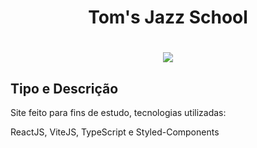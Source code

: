 <h1 align="center">Tom's Jazz School</h1>

<h1 align="center">
  <img src="https://lh3.googleusercontent.com/N2DxYpCdf1fMR81SVjc37ZzJ5Jzftmjxqq8aoA-Bx0CeNxkpMGNtR-hHlV-gPOj3QI5aJPHomEch12By0Kx12NVufZ1hKv2d2FK59FzIM9p472nrbJym_FsBKvrEy4dILvKnRaGgHmTez70rjC4pzRzfag3K1NgSGfExJQjJUZsL_4zpws0fAYexP6fMAcQk46KDG0QwPRd2kbMN8vWbNBxyzfzIlB7s41ag7_W3MGDOOAJmOrJFA0_GvKJv0e81BwMJGMeIGdODoWgbCfsHBt_HYAUSagtf6-gzcQwrVvG8wJMDXyzA51vVdCQxaezI-39cq1_ujaEiB52v4_CwxgWZqxYlgPF1yTZdfnDDamgN4d-gDQRhpe3dIdYfZJm3B4HxpepdWXFTAW62gZBg3c7bQ5cBjvUna-9W52tfeiKoqRYxGLu-R2-LRj9IXKBl6m3d5UiMec8Nlsn6dO0aeokMvMlkmlnYuLQjWSM6TAfsH1bbbJHA_hc3vqlY4zwpIoPyIRwsD5xZNsO_4rycNnouQSFOnnv18Zx--f75Wrcja28SMWCvjq-_vjG4LDeSM92r0mg-UR_raaghmPGTyYwMwUI-XlDz8ct5jNvEFuURn6xpC3rfKXWeAIgT2AE1DOOgtc4ZExX0Dya_uV0_Xzt2G05v12ERvE6CFLA1GiRRu4fYLMUCJx5183bNEIdZEtTR694EoPmCcvnfu6qbue9yyCNidfFsRQ16MP58xLF9KwHzs9JFiDJsj6lsSenNraXDyBXtBLT7Oe9MvjLYAAf48RsiApsEqGuajeyXwo-Pwvjj9E7b1QVn5T8jd35Qo1Xsu52ItJvGV_O6aEiLhDes4YaMtLMxC1D8o4E7UW8G2PgqTd-6Ab8v6ZH46tiDIoghDCqJDd2lXuS8fenzVXS9UyV7-JqQA65_NF9bfrOjk5YTNCxwqGF7J-u6JOYmV_gIPIY1Q02ukLnT8rOvWAGabcCfJYqgY5Ejqsr-1dppNd-UYG_7=w1334-h931-s-no?authuser=0">
</h1>

## Tipo e Descrição

Site feito para fins de estudo, tecnologias utilizadas:


ReactJS, ViteJS, TypeScript e Styled-Components

